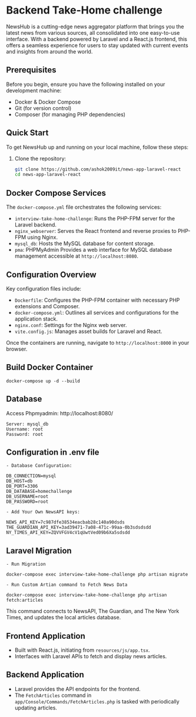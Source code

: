 

# Backend Take-Home challenge

NewsHub is a cutting-edge news aggregator platform that brings you the latest news from various sources, all consolidated into one easy-to-use interface. With a backend powered by Laravel and a React.js frontend, this offers a seamless experience for users to stay updated with current events and insights from around the world.

## Prerequisites

Before you begin, ensure you have the following installed on your development machine:

- Docker & Docker Compose
- Git (for version control)
- Composer (for managing PHP dependencies)

## Quick Start

To get NewsHub up and running on your local machine, follow these steps:

1. Clone the repository:

   ```bash
   git clone https://github.com/ashok2009it/news-app-laravel-react
   cd news-app-laravel-react

## Docker Compose Services

The `docker-compose.yml` file orchestrates the following services:

- `interview-take-home-challenge`: Runs the PHP-FPM server for the Laravel backend.
- `nginx_webserver`: Serves the React frontend and reverse proxies to PHP-FPM using Nginx.
- `mysql_db`: Hosts the MySQL database for content storage.
- `pma`: PHPMyAdmin Provides a web interface for MySQL database management accessible at `http://localhost:8080`.

## Configuration Overview

Key configuration files include:

- `Dockerfile`: Configures the PHP-FPM container with necessary PHP extensions and Composer.
- `docker-compose.yml`: Outlines all services and configurations for the application stack.
- `nginx.conf`: Settings for the Nginx web server.
- `vite.config.js`: Manages asset builds for Laravel and React.

Once the containers are running, navigate to `http://localhost:8000` in your browser.

## Build Docker Container

```docker-compose up -d --build```

## Database

Access Phpmyadmin: http://localhost:8080/

```
Server: mysql_db
Username: root
Password: root

```

## Configuration in .env file

```
- Database Configuration:

DB_CONNECTION=mysql
DB_HOST=db
DB_PORT=3306
DB_DATABASE=homechallenge
DB_USERNAME=root
DB_PASSWORD=root

- Add Your Own NewsAPI keys:

NEWS_API_KEY=7c987dfe38534eacbab28c140a90dsds
THE_GUARDIAN_API_KEY=3ad39471-7a08-471c-99aa-0b3sdsdsdd
NY_TIMES_API_KEY=ZQVVFGV4cV1qUwtVed09b6Xa5sdsdd

```

## Laravel Migration 

```
- Run Migration

docker-compose exec interview-take-home-challenge php artisan migrate

- Run Custom Artian command to Fetch News Data

docker-compose exec interview-take-home-challenge php artisan fetch:articles

```

This command connects to NewsAPI, The Guardian, and The New York Times, and updates the local articles database.

## Frontend Application

- Built with React.js, initiating from `resources/js/app.tsx`.
- Interfaces with Laravel APIs to fetch and display news articles.

## Backend Application

- Laravel provides the API endpoints for the frontend.
- The `FetchArticles` command in `app/Console/Commands/FetchArticles.php` is tasked with periodically updating articles.
